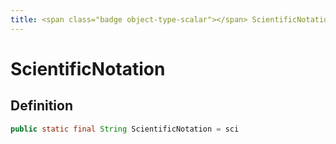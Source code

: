 ```yaml
---
title: <span class="badge object-type-scalar"></span> ScientificNotation
---
```

# <span class="badge object-type-scalar"></span> ScientificNotation

## Definition

```java
public static final String ScientificNotation = sci
```
